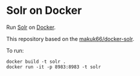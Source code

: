 Solr on Docker
==============

Run [Solr](http://lucene.apache.org/solr/) on [Docker](https://www.docker.io/).

This repository based on the [makuk66/docker-solr](https://index.docker.io/u/makuk66/docker-solr/).

To run:

    docker build -t solr .
    docker run -it -p 8983:8983 -t solr


